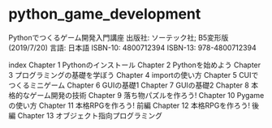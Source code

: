 # python_game_development
Pythonでつくるゲーム開発入門講座
出版社: ソーテック社; B5変形版 (2019/7/20)
言語: 日本語
ISBN-10: 4800712394
ISBN-13: 978-4800712394

index
Chapter 1 Pythonのインストール
Chapter 2 Pythonを始めよう
Chapter 3 プログラミングの基礎を学ぼう
Chapter 4 importの使い方
Chapter 5 CUIでつくるミニゲーム
Chapter 6 GUIの基礎1 
Chapter 7 GUIの基礎2 
Chapter 8 本格的なゲーム開発の技術
Chapter 9 落ち物パズルを作ろう! 
Chapter 10 Pygameの使い方
Chapter 11 本格RPGを作ろう! 前編
Chapter 12 本格RPGを作ろう! 後編
Chapter 13 オブジェクト指向プログラミング
